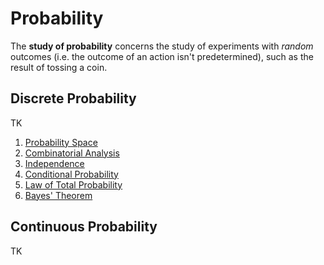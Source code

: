 # Probability

The **study of probability** concerns the study of experiments with *random* outcomes (i.e. the outcome of an action isn't predetermined), such as the result of tossing a coin.

## Discrete Probability

TK

1. [Probability Space](/Probability/Discrete%20Probability/Probability%20Space.md)
2. [Combinatorial Analysis](/Probability/Discrete%20Probability/Combinatorial%20Analysis.md)
3. [Independence](/Probability/Discrete%20Probability/Independence.md)
4. [Conditional Probability](/Probability/Discrete%20Probability/Conditional%20Probability.md)
5. [Law of Total Probability](/Probability/Discrete%20Probability/Law%20of%20Total%20Probability.md)
6. [Bayes' Theorem](/Probability/Discrete%20Probability/Bayes'%20Theorem.md)

## Continuous Probability

TK